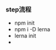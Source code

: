 <!--
 * @Author: your name
 * @Date: 2021-06-02 22:02:30
 * @Description: file content
-->
### step流程
- npm init
- npm i -D lerna
- lerna init
- 
